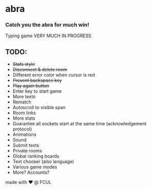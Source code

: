 # abra

### Catch you the abra for much win!

Typing game VERY MUCH IN PROGRESS

## TODO:
 * ~~Stats style~~
 * ~~Disconnect & delete room~~
 * Different error color when cursor is red
 * ~~Prevent backspace key~~
 * ~~Play again button~~
 * Enter key to start game
 * More texts
 * Rematch 
 * Autoscroll to visible span
 * Room links
 * More stats
 * Guarantee all sockets start at the same time (acknowledgement protocol)
 * Animations
 * Sound
 * Submit texts
 * Private rooms
 * Global ranking boards
 * Text chooser (also language)
 * Various game modes
 * More? Accounts?

made with :heart: @ FCUL
